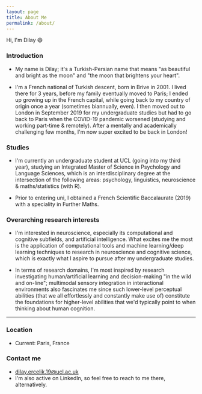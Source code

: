 ```yaml
---
layout: page
title: About Me
permalink: /about/
---
```


Hi, I'm Dilay 😄

### Introduction
  - My name is Dilay; it's a Turkish-Persian name that means "as beautiful and bright as the moon" and "the moon that brightens your heart".
 
  - I'm a French national of Turkish descent, born in Brive in 2001. I lived there for 3 years, before my family eventually moved to Paris; I ended up growing up in the French capital, while going back to my country of origin once a year (sometimes biannually, even). I then moved out to London in September 2019 for my undergraduate studies but had to go back to Paris when the COVID-19 pandemic worsened (studying and working part-time & remotely). After a mentally and academically challenging few months, I'm now super excited to be back in London!

### Studies
  - I'm currently an undergraduate student at UCL (going into my third year), studying an Integrated Master of Science in Psychology and Language Sciences, which is an interdisciplinary degree at the intersection of the following areas: psychology, linguistics, neuroscience & maths/statistics (with R).
 
  - Prior to entering uni, I obtained a French Scientific Baccalaurate (2019) with a speciality in Further Maths.

### Overarching research interests
  - I'm interested in neuroscience, especially its computational and cognitive subfields, and artificial intelligence. 
What excites me the most is the application of computational tools and machine learning/deep learning techniques to research in neuroscience and cognitive science, which is exactly what I aspire to pursue after my undergraduate studies.

  - In terms of research domains, I'm most inspired by research investigating human/artificial learning and decision-making "in the wild and on-line"; multimodal sensory integration in interactional environments also fascinates me since such lower-level perceptual abilities (that we all effortlessly and constantly make use of) constitute the foundations for higher-level abilities that we'd typically point to when thinking about human cognition.

---
### Location
  - Current: Paris, France

### Contact me
  - [dilay.ercelik.19@ucl.ac.uk](mailto:dilay.ercelik.19@ucl.ac.uk)
  - I'm also active on LinkedIn, so feel free to reach to me there, alternatively.
